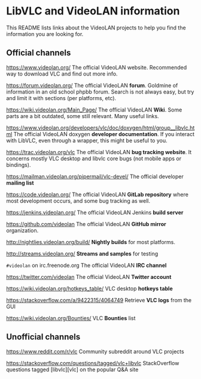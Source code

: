 # LibVLC and VideoLAN information

This README lists links about the VideoLAN projects to help you find the information you are looking for.

## Official channels

https://www.videolan.org/ The official VideoLAN website. Recommended way to download VLC and find out more info.

https://forum.videolan.org/ The official VideoLAN **forum**. Goldmine of information in an old school phpbb forum. Search is not always easy, but try and limit it with sections (per platforms, etc).

https://wiki.videolan.org/Main_Page/ The official VideoLAN **Wiki**. Some parts are a bit outdated, some still relevant. Many useful links.

https://www.videolan.org/developers/vlc/doc/doxygen/html/group__libvlc.html The official VideoLAN doxygen **developer documentation**. If you interact with LibVLC, even through a wrapper, this might be useful to you.

https://trac.videolan.org/vlc The official VideoLAN **bug tracking website**. It concerns mostly VLC desktop and libvlc core bugs (not mobile apps or bindings).

https://mailman.videolan.org/pipermail/vlc-devel/ The official developer **mailing list**

https://code.videolan.org/ The official VideoLAN **GitLab repository** where most development occurs, and some bug tracking as well.

https://jenkins.videolan.org/ The official VideoLAN Jenkins **build server**

https://github.com/videolan The official VideoLAN **GitHub mirror** organization.

http://nightlies.videolan.org/build/ **Nightly builds** for most platforms.

http://streams.videolan.org/ **Streams and samples** for testing

`#videolan` on irc.freenode.org The official VideoLAN **IRC channel**

https://twitter.com/videolan The official VideoLAN **Twitter account**

https://wiki.videolan.org/hotkeys_table/ VLC desktop **hotkeys table**

https://stackoverflow.com/a/9422315/4064749 Retrieve **VLC logs** from the GUI

https://wiki.videolan.org/Bounties/ VLC **Bounties** list

## Unofficial channels

https://www.reddit.com/r/vlc Community subreddit around VLC projects

https://stackoverflow.com/questions/tagged/vlc+libvlc StackOverflow questions tagged [libvlc][vlc] on the popular Q&A site